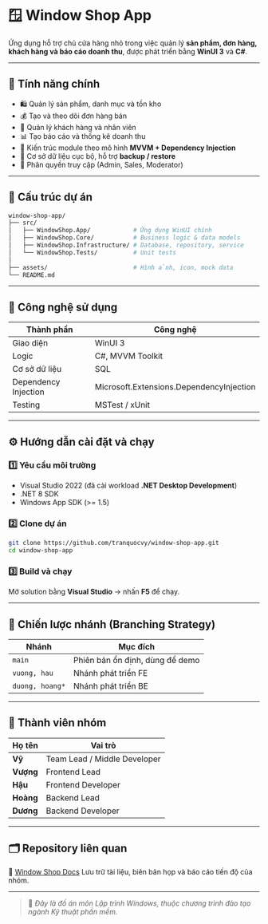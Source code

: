 # 🪟 Window Shop App

Ứng dụng hỗ trợ chủ cửa hàng nhỏ trong việc quản lý **sản phẩm, đơn hàng, khách hàng và báo cáo doanh thu**, được phát triển bằng **WinUI 3** và **C#**.

---

## 🚀 Tính năng chính

- 🛍️ Quản lý sản phẩm, danh mục và tồn kho
- 💰 Tạo và theo dõi đơn hàng bán
- 👥 Quản lý khách hàng và nhân viên
- 📊 Tạo báo cáo và thống kê doanh thu
- 🧩 Kiến trúc module theo mô hình **MVVM + Dependency Injection**
- 💾 Cơ sở dữ liệu cục bộ, hỗ trợ **backup / restore**
- 🔐 Phân quyền truy cập (Admin, Sales, Moderator)

---

## 🧱 Cấu trúc dự án

```bash
window-shop-app/
├── src/
│   ├── WindowShop.App/            # Ứng dụng WinUI chính
│   ├── WindowShop.Core/           # Business logic & data models
│   ├── WindowShop.Infrastructure/ # Database, repository, service
│   └── WindowShop.Tests/          # Unit tests
│
├── assets/                        # Hình ảnh, icon, mock data
└── README.md
```

---

## 🧩 Công nghệ sử dụng

| Thành phần           | Công nghệ                                |
| -------------------- | ---------------------------------------- |
| Giao diện            | WinUI 3                                  |
| Logic                | C#, MVVM Toolkit                         |
| Cơ sở dữ liệu        | SQL                                      |
| Dependency Injection | Microsoft.Extensions.DependencyInjection |
| Testing              | MSTest / xUnit                           |

---

## ⚙️ Hướng dẫn cài đặt và chạy

### 1️⃣ Yêu cầu môi trường

- Visual Studio 2022 (đã cài workload **.NET Desktop Development**)
- .NET 8 SDK
- Windows App SDK (>= 1.5)

### 2️⃣ Clone dự án

```bash
git clone https://github.com/tranquocvy/window-shop-app.git
cd window-shop-app
```

### 3️⃣ Build và chạy

Mở solution bằng **Visual Studio** → nhấn **F5** để chạy.

---

## 🧭 Chiến lược nhánh (Branching Strategy)

| Nhánh           | Mục đích                        |
| --------------- | ------------------------------- |
| `main`          | Phiên bản ổn định, dùng để demo |
| `vuong, hau`    | Nhánh phát triển FE             |
| `duong, hoang*` | Nhánh phát triển BE             |

---

## 👥 Thành viên nhóm

| Họ tên    | Vai trò                      |
| --------- | ---------------------------- |
| **Vỹ**    | Team Lead / Middle Developer |
| **Vượng** | Frontend Lead                |
| **Hậu**   | Frontend Developer           |
| **Hoàng** | Backend Lead                 |
| **Dương** | Backend Developer            |

---

## 🗂️ Repository liên quan

📘 [Window Shop Docs](https://github.com/tranquocvy/window-shop-docs)
Lưu trữ tài liệu, biên bản họp và báo cáo tiến độ của nhóm.

---

> 📝 _Đây là đồ án môn Lập trình Windows, thuộc chương trình đào tạo ngành Kỹ thuật phần mềm._
